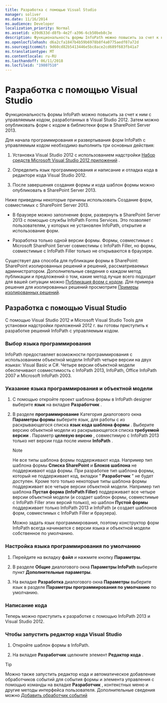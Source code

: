 ```yaml
---
title: Разработка с помощью Visual Studio
manager: soliver
ms.date: 11/16/2014
ms.audience: Developer
localization_priority: Normal
ms.assetid: e39d633d-d8fb-4e2f-a396-6cb50beb8c3e
description: Функциональность формы InfoPath можно повысить за счет к ним с управляемым кодом, разработанных в Visual Studio 2012. Затем можно опубликовать форм с кодом в библиотеки форм в SharePoint Server 2013.
ms.openlocfilehash: d6a2cfa1847b4b59b6978b8f4a0775aedf07a72d
ms.sourcegitcommit: 9d60cd82b5413446e5bc8ace2cd689f683fb41a7
ms.translationtype: MT
ms.contentlocale: ru-RU
ms.lasthandoff: 06/11/2018
ms.locfileid: "19807510"
---
```

# <a name="develop-with-visual-studio"></a>Разработка с помощью Visual Studio

Функциональность формы InfoPath можно повысить за счет к ним с управляемым кодом, разработанных в Visual Studio 2012. Затем можно опубликовать форм с кодом в библиотеки форм в SharePoint Server 2013.
  
Для начала программирования и развертывания форм InfoPath с управляемым кодом необходимо выполнить три основных действия:
  
1. Установка Visual Studio 2012 с использованием надстройки [Набор средств Microsoft Visual Studio 2012 приложений](http://www.microsoft.com/en-us/download/details.aspx?id=38807) . 
    
2. Определить язык программирования и написание и отладка кода в редакторе кода Visual Studio 2012.
    
3. После завершения создания формы и кода шаблон формы можно опубликовать в SharePoint Server 2013.
    
Ниже приведены некоторые причины использовать Создание форм, совместимых с SharePoint Server 2013.
  
- В браузере можно заполнение форм, развернуть в SharePoint Server 2013 с помощью службы InfoPath Forms Services. Это позволяет пользователям, у которых не установлен InfoPath, открытие и использование форм.
    
- Разработка только одной версии формы. Формы, совместимые с Microsoft SharePoint Server совместимы с InfoPath Filler, но формы, совместимые с InfoPath Filler только не открываются в браузере.
    
Существует два способа для публикации формы в SharePoint: SharePoint изолированных решений и решений, рассматриваемых администратором. Дополнительные сведения о каждом метод публикации и предложений о том, какие метод лучше всего подходит для вашей ситуации можно [Публикация форм с кодом](publishing-forms-with-code.md). Для примера решения для изолированных решений просмотрите [Примеры изолированных решений](sample-sandboxed-solutions.md).
  
## <a name="developing-with-visual-studio"></a>Разработка с помощью Visual Studio

С помощью Visual Studio 2012 и Microsoft Visual Studio Tools для установки надстройки приложений 2012 г. вы готовы приступить к разработке решений InfoPath с управляемым кодом.
  
### <a name="choosing-a-programming-language"></a>Выбор языка программирования

InfoPath предоставляет возможности программирования с использованием объектной модели InfoPath четыре версии на двух языках: Visual Basic и C#. Четыре версии объектной модели обеспечивают совместимость с InfoPath 2013, InfoPath, Office InfoPath 2007 и Microsoft InfoPath 2003.
  
### <a name="to-specify-the-programming-language-and-object-model"></a>Указание языка программирования и объектной модели

1. С помощью откройте проект шаблона формы в InfoPath designer выберите **язык** на вкладке **Разработчик** . 
    
2. В разделе **программирование** Категория диалогового окна **Параметры формы** выберите язык, для работы с из раскрывающегося списка **язык кода шаблона формы** . Выберите версию объектной модели из раскрывающегося списка **требуемой версии** . Параметр **целевую версию** , совместимую с InfoPath 2013 только нет версии года после имени **InfoPath** . 
    
    > [!NOTE]
    > Не все типы шаблона формы поддерживают кода. Например тип шаблона формы **Списка SharePoint** и **Блоков шаблона** не поддерживают кода формы. При разработке тип шаблона формы, который не поддерживает код, вкладки " **Разработчик** " не будет доступен. Кроме того только некоторые типы шаблона формы поддерживает все четыре версии объектной модели. Например тип шаблона **Пустая форма (InfoPath Filler)** поддерживает все четыре версии объектной модели (и создает шаблон формы, совместимые с InfoPath Filler этих версий только), но шаблон **Пустой формы** поддерживает только InfoPath 2013 и InfoPath (и создает шаблонов форм, совместимых с InfoPath Filler и браузера). 
  
    Можно задать язык программирования, поэтому конструктор форм InfoPath всегда начинается с версии языка и объектной модели собственное по умолчанию.
    
### <a name="to-set-the-default-programming-language"></a>Настройка языка программирования по умолчанию

1. Перейдите на вкладку **файл** и нажмите кнопку **Параметры**.
    
2. В разделе **Общие** диалогового окна **Параметры InfoPath** выберите пункт **Дополнительные параметры**.
    
3. На вкладке **Разработка** диалогового окна **Параметры** выберите язык в разделе **Параметры программирования по умолчанию** по умолчанию. 
    
### <a name="writing-code"></a>Написание кода

Теперь можно приступить к разработке с помощью InfoPath 2013 и Visual Studio 2012. 
  
### <a name="to-start-the-visual-studio-code-editor"></a>Чтобы запустить редактор кода Visual Studio

1. Откройте шаблон формы в InfoPath.
    
2. На вкладке **Разработчик** щелкните элемент **Редактор кода** . 
    
> [!TIP]
> Можно также запустить редактор кода и автоматическое добавление обработчиков событий для события формы и элемента управления с помощью команды на вкладке **Разработчик** , контекстных меню и другие методы интерфейса пользователя. Дополнительные сведения можно [Добавить обработчик событий](how-to-add-an-event-handler.md)
  

